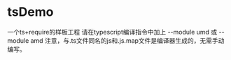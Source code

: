 # tsDemo
一个ts+require的样板工程
请在typescript编译指令中加上 --module umd 或 --module amd
注意，与.ts文件同名的js和.js.map文件是编译器生成的，无需手动编写。